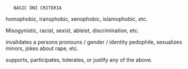        BASIC DNI CRITERIA
   homophobic, iransphobic, xenophobic, islamophobic, etc.

   Misogynistic, racist, sexist, ableist, discrimination, etc.

   invalidates a persons pronouns / gender / identity
   pedophile, sexualizes minors, jokes about rape, etc.

   supports, participates, tolerates, or justify any of the above.
